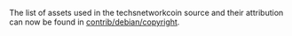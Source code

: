 The list of assets used in the techsnetworkcoin source and their attribution can now be found in [contrib/debian/copyright](../contrib/debian/copyright).
